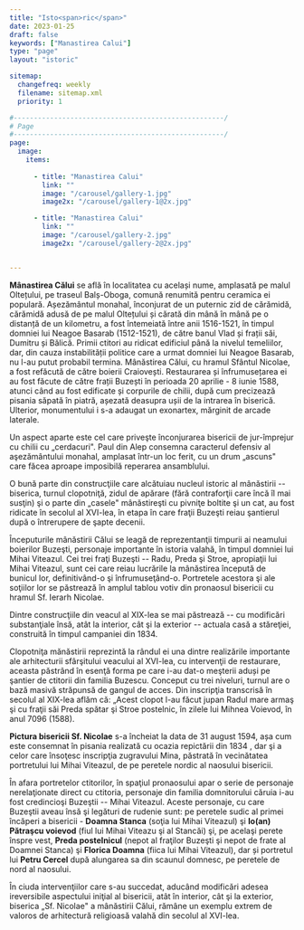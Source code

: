 ```yaml
---
title: "Isto<span>ric</span>"
date: 2023-01-25
draft: false
keywords: ["Manastirea Calui"]
type: "page"
layout: "istoric"

sitemap:
  changefreq: weekly
  filename: sitemap.xml
  priority: 1

#----------------------------------------------------/
# Page
#----------------------------------------------------/
page:
  image:
    items:
      
      - title: "Manastirea Calui"
        link: ""
        image: "/carousel/gallery-1.jpg"
        image2x: "/carousel/gallery-1@2x.jpg"

      - title: "Manastirea Calui"
        link: ""
        image: "/carousel/gallery-2.jpg"
        image2x: "/carousel/gallery-2@2x.jpg"


---
```


**Mânastirea Călui** se află în localitatea cu același nume, amplasată pe malul Oltețului, pe traseul Balș-Oboga, comună renumită pentru ceramica ei populară. Așezământul monahal, înconjurat de un puternic zid de cărămidă, cărămidă adusă de pe malul Oltețului și cărată din mână în mână pe o distanță de un kilometru, a fost întemeiată între anii 1516-1521, în timpul domniei lui Neagoe Basarab (1512-1521), de către banul Vlad și frații săi, Dumitru și Bălică. Primii ctitori au ridicat edificiul până la nivelul temeliilor, dar, din cauza instabilității politice care a urmat domniei lui Neagoe Basarab, nu l-au putut probabil termina. Mânăstirea Călui, cu hramul Sfântul Nicolae, a fost refăcută de către boierii Craiovești. Restaurarea și înfrumusețarea ei au fost făcute de către frații Buzești în perioada 20 aprilie - 8 iunie 1588, atunci când au fost edificate și corpurile de chilii, după cum precizează pisania săpată în piatră, așezată deasupra ușii de la intrarea în biserică. Ulterior, monumentului i s-a adaugat un exonartex, mărginit de arcade laterale.

Un aspect aparte este cel care priveşte înconjurarea bisericii de jur-împrejur cu chilii cu „cerdacuri". Paul din Alep consemna caracterul defensiv al aşezământului monahal, amplasat într-un loc ferit, cu un drum „ascuns" care făcea aproape imposibilă reperarea ansamblului.

O bună parte din construcţiile care alcătuiau nucleul istoric al mânăstirii -- biserica, turnul clopotniţă, zidul de apărare (fără contraforţii care încă îl mai susţin) şi o parte din „casele" mânăstireşti cu pivniţe boltite şi un cat, au fost ridicate în secolul al XVI-lea, în etapa în care fraţii Buzeşti reiau şantierul după o întrerupere de şapte decenii.

Începuturile mânăstirii Călui se leagă de reprezentanţii timpurii ai neamului boierilor Buzeşti, personaje importante în istoria valahă, în timpul domniei lui Mihai Viteazul. Cei trei fraţi Buzeşti -- Radu, Preda şi Stroe, apropiaţii lui Mihai Viteazul, sunt cei care reiau lucrările la mânăstirea începută de bunicul lor, definitivând-o şi înfrumuseţând-o. Portretele acestora şi ale soţiilor lor se păstrează în amplul tablou votiv din pronaosul bisericii cu hramul Sf. Ierarh Nicolae.

Dintre construcţiile din veacul al XIX-lea se mai păstrează -- cu modificări substanţiale însă, atât la interior, cât şi la exterior -- actuala casă a stăreţiei, construită în timpul campaniei din 1834.

Clopotniţa mănăstirii reprezintă la rândul ei una dintre realizările importante ale arhitecturii sfârşitului veacului al XVI-lea, cu intervenţii de restaurare, aceasta păstrând în esenţă forma pe care i-au dat-o meşterii aduși pe şantier de ctitorii din familia Buzescu. Conceput cu trei niveluri, turnul are o bază masivă străpunsă de gangul de acces. Din inscripţia transcrisă în secolul al XIX-lea aflăm că: „Acest clopot l-au făcut jupan Radul mare armaş şi cu fraţii săi Preda spătar şi Stroe postelnic, în zilele lui Mihnea Voievod, în anul 7096 (1588).

**Pictura bisericii Sf. Nicolae** s-a încheiat la data de 31 august 1594, așa cum este consemnat în pisania realizată cu ocazia repictării din 1834 , dar şi a celor care însoţesc inscripţia zugravului Mina, păstrată în vecinătatea portretului lui Mihai Viteazul, de pe peretele nordic al naosului bisericii.

În afara portretelor ctitorilor, în spaţiul pronaosului apar o serie de personaje nerelaţionate direct cu ctitoria, personaje din familia domnitorului căruia i-au fost credincioşi Buzeştii -- Mihai Viteazul. Aceste personaje, cu care Buzeştii aveau însă şi legături de rudenie sunt: pe peretele sudic al primei încăperi a bisericii - **Doamna Stanca** (soţia lui Mihai Viteazul) şi **Io(an) Pătraşcu voievod** (fiul lui Mihai Viteazu şi al Stancăi) şi, pe acelaşi perete înspre vest, **Preda postelnicul** (nepot al fraţilor Buzeşti şi nepot de frate al Doamnei Stanca) şi **Florica Doamna** (fiica lui Mihai Viteazul), dar și portretul lui **Petru Cercel** după alungarea sa din scaunul domnesc, pe peretele de nord al naosului.

În ciuda intervenţiilor care s-au succedat, aducând modificări adesea ireversibile aspectului iniţial al bisericii, atât în interior, cât şi la exterior, biserica „Sf. Nicolae" a mânăstirii Călui, rămâne un exemplu extrem de valoros de arhitectură religioasă valahă din secolul al XVI-lea.
